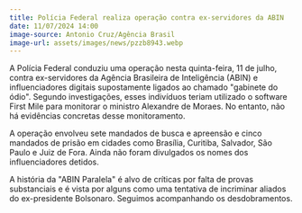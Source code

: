 ```yaml
---
title: Polícia Federal realiza operação contra ex-servidores da ABIN
date: 11/07/2024 14:00
image-source: Antonio Cruz/Agência Brasil
image-url: assets/images/news/pzzb8943.webp
---
```


A Polícia Federal conduziu uma operação nesta quinta-feira, 11 de julho, contra ex-servidores da Agência Brasileira de Inteligência (ABIN) e influenciadores digitais supostamente ligados ao chamado "gabinete do ódio". Segundo investigações, esses indivíduos teriam utilizado o software First Mile para monitorar o ministro Alexandre de Moraes. No entanto, não há evidências concretas desse monitoramento.

A operação envolveu sete mandados de busca e apreensão e cinco mandados de prisão em cidades como Brasília, Curitiba, Salvador, São Paulo e Juiz de Fora. Ainda não foram divulgados os nomes dos influenciadores detidos.

A história da "ABIN Paralela" é alvo de críticas por falta de provas substanciais e é vista por alguns como uma tentativa de incriminar aliados do ex-presidente Bolsonaro. Seguimos acompanhando os desdobramentos.